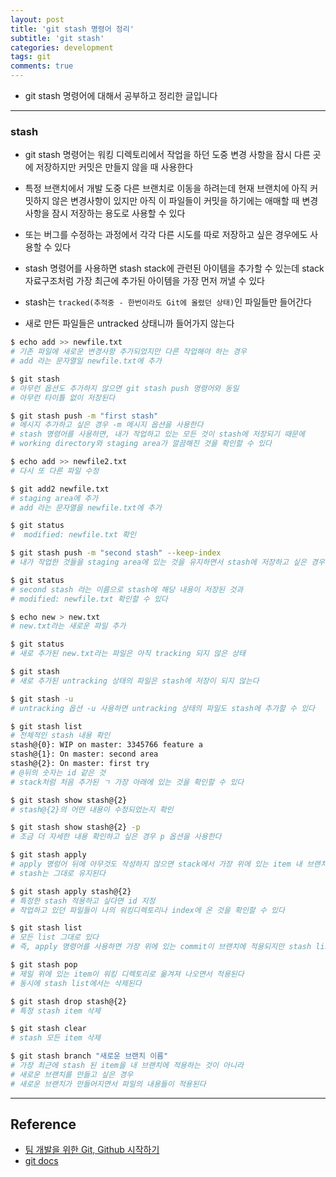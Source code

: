 ```yaml
---
layout: post
title: 'git stash 명령어 정리'
subtitle: 'git stash'
categories: development
tags: git
comments: true
---
```


- git stash 명령어에 대해서 공부하고 정리한 글입니다

---

### stash

- git stash 명령어는 워킹 디렉토리에서 작업을 하던 도중 변경 사항을 잠시 다른 곳에 저장하지만 커밋은 만들지 않을 때 사용한다

- 특정 브랜치에서 개발 도중 다른 브랜치로 이동을 하려는데 현재 브랜치에 아직 커밋하지 않은 변경사항이 있지만 아직 이 파일들이 커밋을 하기에는 애매할 때 변경사항을 잠시 저장하는 용도로 사용할 수 있다

- 또는 버그를 수정하는 과정에서 각각 다른 시도를 따로 저장하고 싶은 경우에도 사용할 수 있다

- stash 명령어를 사용하면 stash stack에 관련된 아이템을 추가할 수 있는데 stack 자료구조처럼 가장 최근에 추가된 아이템을 가장 먼저 꺼낼 수 있다

- stash는 `tracked(추적중 - 한번이라도 Git에 올렸던 상태)`인 파일들만 들어간다

- 새로 만든 파일들은 untracked 상태니까 들어가지 않는다

```bash
$ echo add >> newfile.txt
# 기존 파일에 새로운 변경사항 추가되었지만 다른 작업해야 하는 경우
# add 라는 문자열일 newfile.txt에 추가

$ git stash
# 아무런 옵션도 추가하지 않으면 git stash push 명령어와 동일
# 아무런 타이틀 없이 저장된다

$ git stash push -m "first stash"
# 메시지 추가하고 싶은 경우 -m 메시지 옵션을 사용한다
# stash 명령어를 사용하면, 내가 작업하고 있는 모든 것이 stash에 저장되기 때문에
# working directory와 staging area가 깔끔해진 것을 확인할 수 있다

$ echo add >> newfile2.txt
# 다시 또 다른 파일 수정

$ git add2 newfile.txt
# staging area에 추가
# add 라는 문자열을 newfile.txt에 추가

$ git status
#  modified: newfile.txt 확인

$ git stash push -m "second stash" --keep-index
# 내가 작업한 것들을 staging area에 있는 것을 유지하면서 stash에 저장하고 싶은 경우

$ git status
# second stash 라는 이름으로 stash에 해당 내용이 저장된 것과 
# modified: newfile.txt 확인할 수 있다

$ echo new > new.txt
# new.txt라는 새로운 파일 추가

$ git status
# 새로 추가된 new.txt라는 파일은 아직 tracking 되지 않은 상태

$ git stash
# 새로 추가된 untracking 상태의 파일은 stash에 저장이 되지 않는다

$ git stash -u
# untracking 옵션 -u 사용하면 untracking 상태의 파일도 stash에 추가할 수 있다

$ git stash list
# 전체적인 stash 내용 확인
stash@{0}: WIP on master: 3345766 feature a
stash@{1}: On master: second area
stash@{2}: On master: first try
# @뒤의 숫자는 id 같은 것
# stack처럼 처음 추가된 ㄱ 가장 아래에 있는 것을 확인할 수 있다

$ git stash show stash@{2}
# stash@{2}의 어떤 내용이 수정되었는지 확인

$ git stash show stash@{2} -p
# 조금 더 자세한 내용 확인하고 싶은 경우 p 옵션을 사용한다

$ git stash apply
# apply 명렁어 뒤에 아무것도 작성하지 않으면 stack에서 가장 위에 있는 item 내 브랜치에 적용되면서
# stash는 그대로 유지된다

$ git stash apply stash@{2}
# 특정한 stash 적용하고 싶다면 id 지정
# 작업하고 있던 파일들이 나의 워킹디렉토리나 index에 온 것을 확인할 수 있다

$ git stash list
# 모든 list 그대로 있다
# 즉, apply 명령어를 사용하면 가장 위에 있는 commit이 브랜치에 적용되지만 stash list에서 삭제되지는 않는다

$ git stash pop
# 제일 위에 있는 item이 워킹 디렉토리로 옮겨져 나오면서 적용된다
# 동시에 stash list에서는 삭제된다

$ git stash drop stash@{2}
# 특정 stash item 삭제

$ git stash clear
# stash 모든 item 삭제

$ git stash branch "새로운 브랜치 이름"
# 가장 최근에 stash 된 item을 내 브랜치에 적용하는 것이 아니라
# 새로운 브랜치를 만들고 싶은 경우
# 새로운 브랜치가 만들어지면서 파일의 내용들이 적용된다
```

---

## Reference

- [팀 개발을 위한 Git, Github 시작하기](http://www.yes24.com/Product/Goods/85382769)
- [git docs](https://git-scm.com/docs/git-stash)
